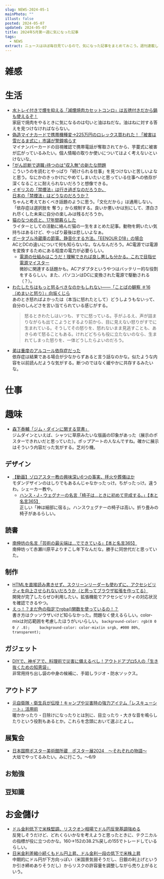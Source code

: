 ```yaml
---
slug: NEWS-2024-05-1
mainPhoto: ""
illust: false
posted: 2024-05-07
updated: 2024-05-07
title: 2024年5月第一週に気になった記事
tags:
  - NEWS
extract: ニュースはほぼ毎日見ているので、気になった記事をまとめておこう。週刊連載したい。
---
```


# 雑感

# 生活

- [水トレイ付きで煙を抑える「減煙焼肉カセットコンロ」は五徳付きだから鍋も使えるぞ！](https://www.goodspress.jp/news/600384/)  
  家庭で焼肉をやるときに気になるのは匂いと油はねだな。油はねに対する答えを見つけなければならない。
- [偽造マイナカードで携帯機種変→225万円のロレックス買われた！「被害は雪だるま式に」市議が警鐘鳴らす](https://smart-flash.jp/sociopolitics/284675/1/1/)  
  マイナンバーカードの目視確認で携帯電話が奪取されてから、芋蔓式に被害が広がっているみたい。個人情報の取りか使いについてはよく考えないといけないな。
- [｢がん診断で退職｣待つのは"収入無"の新たな問題](https://toyokeizai.net/articles/-/748155?page=4)  
  こういうのを読むとやっぱり「続けられる仕事」を見つけないと苦しいよなと思う。なにかのきっかけにやめてしまいたいと思っている仕事への依存が深くなることに耐えられないだろうと想像できる。
- [イギリスの「禁煙法」は行き過ぎなのだろうか。](https://blog.tinect.jp/?p=86288)  
  [日本の「禁煙法」はどうなのだろうか？](https://goldhead.hatenablog.com/entry/2024/05/07/124915)  
  ちゃんと考えておくべき話題のように思う。「文化だから」は通用しない。「依存症は選択肢を
  奪う」から規制する。良いか悪いかは別にして、漂白され尽くした未来に自分の楽しみは残るだろうか。
- [猫のなつめ氏と、17年間暮らした](https://dailyportalz.jp/kiji/neko-natsume-17nen/page/3)  
  ライターとしての活動に絡んだ猫の一生をまとめた記事。動物を飼いたい気持ちはあるけど、やっぱり最後は悲しいよなぁ。
- [ポータブル冷蔵庫の節電、静音化する方法。「EENOUR D18」の場合](https://tabkul.com/?p=294341&utm_source=rss&utm_medium=rss&utm_campaign=post-294341)  
  ACとDCの違いについて何も知らないな。なんなんだろう。AC電源では電源を変換するためにある程度の電力が必要らしい。
  - [電源の仕組みはこうだ！理解できれば良し悪しも分かる。これで目指せ電源マイスター](https://pc.watch.impress.co.jp/docs/topic/feature/1589198.html)  
    微妙に関連する話題かも。ACアダプタというやつはバッテリー的な役割をするらしい。また、パソコンはDCに変換された電源で駆動される（？）。
- [わたしたちはもっと怒るべきなのかもしれない――「ことぱの観察 ＃16〔めまいと怒り〕」向坂くじら](https://nhkbook-hiraku.com/n/n70cd46476782)  
  あのとき怒ればよかったは（本当に怒れたとして）どうしようもないって、自分のしんどさを言い当てられている感じがする。
  > 怒るときわたしはいつも、すでに怒っている。手がふるえ、声が詰まりながらも出てこようとするより前から、目に見えない怒りがすでに生まれている。そうしてその怒りを、怒れないまま見逃すことも、あきらめて怒ることもある。けれどどちらも役に立たないのなら、生まれてしまった怒りを、一体どうしたらよいのだろう。
- [弟は重度のアルコール依存症だった](https://blog.tinect.jp/?p=86279)  
  依存症は結果である場合が少なからずあると言う話なのかな。似たような内容を以前読んだような気がする。断つのではなく緩やかに共存するみたいな。

# 仕事

# 趣味

- [森下泰輔「ジム・ダインに関する覚書」](http://blog.livedoor.jp/tokinowasuremono/archives/53538369.html)  
  ジムダインといえば、シャツに草原みたいな版画の印象があった（展示のポスターできれいだと思っていた）。ポップアートの人なんですね。確かに展示はそういう内容だった気がする。芝刈り機。

## デザイン

- [【動画】ゾロアスター教の興味深い6つの事実、拝火や葬儀ほか](https://natgeo.nikkeibp.co.jp/atcl/news/24/050200246/?rss)  
  モダンデザインのはしりでもあるんじゃなかったっけ。ちがったっけ。違うわ。シェーカー教や。
  - [ハンス・J・ウェグナーの名言「椅子は…ときに初めて完成する。」【本と名言365】](https://casabrutus.com/categories/culture/405808)  
    正しい「神は細部に宿る」。ハンスウェグナーの椅子は高い。折り畳みの椅子があるらしい。

## 読書

- [南伸坊の名言「芸術の最尖端は…でできている」【本と名言365】](https://casabrutus.com/categories/culture/405430)  
  南伸坊って赤瀬川原平よりすこし年下なんだな。勝手に同世代だと思っていた。

## 制作

- [HTMLを直接読み書きせず、スクリーンリーダーも使わずに、アクセシビリティを向上させられないだろうか（と思ってブラウザ拡張を作ってる）](https://zenn.dev/ymrl/articles/761efe95091798)  
  開発が完了したらぜひ利用したい。拡張機能でアクセシビリティの対応状況を確認できるやつ。
- [えっ！？まだ色の指定でrgba()関数を使っているの！？](https://www.tak-dcxi.com/article/rgba-function-is-legacy-syntax/)  
  書き方はクッソウザいけど知らなかった。問題なく使えるらしい。color-mixは対応範囲を考慮したほうがいいらしい。
  `background-color: rgb(0 0 0 / .8);`　　
  `background-color: color-mix(in srgb, #000 80%, transparent);`

## ガジェット

- [DIYで、神ギアで、料理術で災害に備えるべし！アウトドアプロ5人の「生き抜くための知恵袋」](https://www.bepal.net/archives/415349)  
  非常用持ち出し袋の中身の候補に、手廻しラジオ・防水ソックス。

## アウトドア

- [元自衛隊・衛生兵が伝授！キャンプや災害時の強力アイテム「レスキューシート」活用術](https://www.bepal.net/archives/419224)  
  暖かかったり・日除けになったりとは別に、目立ったり・大きな音を鳴らしたりという役割もあるとか。これらを念頭において選ぶとよし。

## 展覧会

- [日本国際ポスター美術館所蔵　ポスター展2024　～それぞれの物語～](https://www.japandesign.ne.jp/event/postermuseum-ogaki-2024/)  
  大垣でやってるみたい。みに行こう。〜6/9

## お勉強

## 豆知識

# お金儲け

- [ドル金利低下で米株堅調、リスクオン相場でドル円反発基調強める](http://hiroko.yutaka-shoji.co.jp/2024/05/blog-post.html)  
  反発しそうだけど、どれくらいかなを考えようと思ったときに、テクニカルの指標が役に立つのかな。160→152の38.2%戻しの155でトレードしているらしい。
- [日米金利差縮小続くもドル円上昇、ドル金利一段の低下で米株上昇](http://hiroko.yutaka-shoji.co.jp/2024/05/blog-post_10.html)  
  中期的にドル円が下方向っぽい（米国景気弱そうだし、日銀の利上げというか引き締めありそうだし）からリスクの許容量を調整しながら売り上がるという。